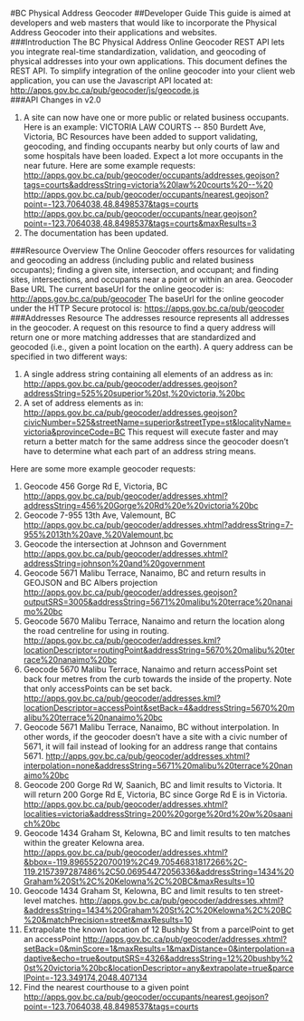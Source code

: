 #BC Physical Address Geocoder
##Developer Guide
This guide is aimed at developers and web masters that would like to incorporate the Physical Address Geocoder into their applications and websites.
<br>
###Introduction
The BC Physical Address Online Geocoder REST API lets you integrate real-time standardization, validation, and geocoding of physical addresses into your own applications. This document defines the REST API. 
To simplify integration of the online geocoder into your client web application, you can use the Javascript API located at:
http://apps.gov.bc.ca/pub/geocoder/js/geocode.js 
<br>
###API Changes in v2.0
1.	A site can now have one or more public or related business occupants. Here is an example:
VICTORIA LAW COURTS -- 850 Burdett Ave, Victoria, BC
Resources have been added to support validating, geocoding, and finding occupants nearby but only courts of law and some hospitals have been loaded. Expect a lot more occupants in the near future. Here are some example requests:
http://apps.gov.bc.ca/pub/geocoder/occupants/addresses.geojson?tags=courts&addressString=victoria%20law%20courts%20--%20
http://apps.gov.bc.ca/pub/geocoder/occupants/nearest.geojson?point=-123.7064038,48.8498537&tags=courts 
http://apps.gov.bc.ca/pub/geocoder/occupants/near.geojson?point=-123.7064038,48.8498537&tags=courts&maxResults=3
2.	The documentation has been updated.

###Resource Overview
The Online Geocoder offers resources for validating and geocoding an address (including public and related business occupants); finding a given site, intersection, and occupant; and finding sites, intersections, and occupants near a point or within an area.
Geocoder Base URL
The current baseUrl for the online geocoder is:
http://apps.gov.bc.ca/pub/geocoder
The baseUrl for the online geocoder under the HTTP Secure protocol is: 
https://apps.gov.bc.ca/pub/geocoder
###Addresses Resource
The addresses resource represents all addresses in the geocoder. A request on this resource to find a query address will return one or more matching addresses that are standardized and geocoded (i.e., given a point location on the earth). 
A query address can be specified in two different ways:
1.	A single address string containing all elements of an address as in:
http://apps.gov.bc.ca/pub/geocoder/addresses.geojson?addressString=525%20superior%20st,%20victoria,%20bc 
2.	A set of address elements as in:
http://apps.gov.bc.ca/pub/geocoder/addresses.geojson?civicNumber=525&streetName=superior&streetType=st&localityName=victoria&provinceCode=BC 
This request will execute faster and may return a better match for the same address since the geocoder doesn’t have to determine what each part of an address string means.

Here are some more example geocoder requests:

1.	Geocode 456 Gorge Rd E, Victoria, BC 
http://apps.gov.bc.ca/pub/geocoder/addresses.xhtml?addressString=456%20Gorge%20Rd%20e%20victoria%20bc
2.	Geocode 7-955 13th Ave, Valemount, BC
http://apps.gov.bc.ca/pub/geocoder/addresses.xhtml?addressString=7-955%2013th%20ave,%20Valemount,bc 
3.	Geocode the intersection at Johnson and Government
http://apps.gov.bc.ca/pub/geocoder/addresses.xhtml?addressString=johnson%20and%20government 
4.	Geocode 5671 Malibu Terrace, Nanaimo, BC and return results in GEOJSON and BC Albers projection
http://apps.gov.bc.ca/pub/geocoder/addresses.geojson?outputSRS=3005&addressString=5671%20malibu%20terrace%20nanaimo%20bc
5.	Geocode 5670 Malibu Terrace, Nanaimo and return the location along the road centreline for using in routing.
http://apps.gov.bc.ca/pub/geocoder/addresses.kml?locationDescriptor=routingPoint&addressString=5670%20malibu%20terrace%20nanaimo%20bc 
6.	Geocode 5670 Malibu Terrace, Nanaimo and return accessPoint set back four metres from the curb towards the inside of the property. Note that only accessPoints can be set back.
http://apps.gov.bc.ca/pub/geocoder/addresses.kml?locationDescriptor=accessPoint&setBack=4&addressString=5670%20malibu%20terrace%20nanaimo%20bc  
7.	Geocode 5671 Malibu Terrace, Nanaimo, BC without interpolation. In other words, if the geocoder doesn’t have a site with a civic number of 5671, it will fail instead of looking for an address range that contains 5671.
http://apps.gov.bc.ca/pub/geocoder/addresses.xhtml?interpolation=none&addressString=5671%20malibu%20terrace%20nanaimo%20bc
8.	Geocode 200 Gorge Rd W, Saanich, BC and limit results to Victoria. It will return 200 Gorge Rd E, Victoria, BC since Gorge Rd E is in Victoria.
http://apps.gov.bc.ca/pub/geocoder/addresses.xhtml?localities=victoria&addressString=200%20gorge%20rd%20w%20saanich%20bc 
9.	Geocode 1434 Graham St, Kelowna, BC and limit results to ten matches within the greater Kelowna area.
http://apps.gov.bc.ca/pub/geocoder/addresses.xhtml?&bbox=-119.8965522070019%2C49.70546831817266%2C-119.2157397287486%2C50.06954472056336&addressString=1434%20Graham%20St%2C%20Kelowna%2C%20BC&maxResults=10
10.	Geocode 1434 Graham St, Kelowna, BC and limit results to ten street-level matches.
http://apps.gov.bc.ca/pub/geocoder/addresses.xhtml?&addressString=1434%20Graham%20St%2C%20Kelowna%2C%20BC%20&matchPrecision=street&maxResults=10 
11.	Extrapolate the known location of 12 Bushby St from a parcelPoint to get an accessPoint 
http://apps.gov.bc.ca/pub/geocoder/addresses.xhtml?setBack=0&minScore=1&maxResults=1&maxDistance=0&interpolation=adaptive&echo=true&outputSRS=4326&addressString=12%20bushby%20st%20victoria%20bc&locationDescriptor=any&extrapolate=true&parcelPoint=-123.349174,2048.407134 
12.	Find the nearest courthouse to a given point
http://apps.gov.bc.ca/pub/geocoder/occupants/nearest.geojson?point=-123.7064038,48.8498537&tags=courts
<br>
